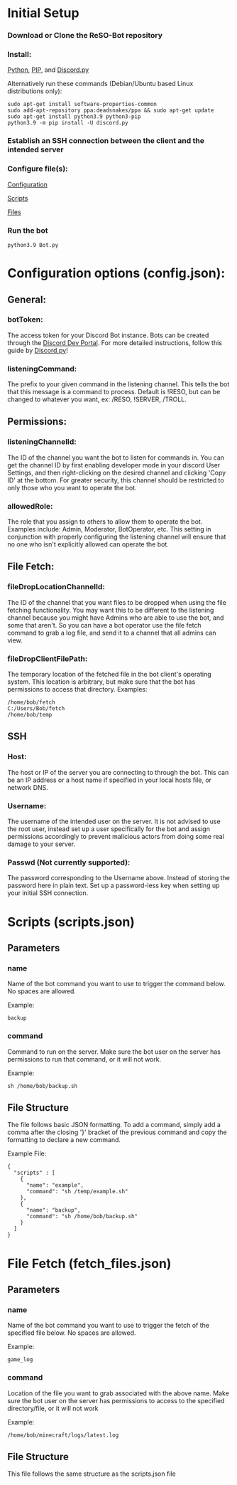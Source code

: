 # Initial Setup

### Download or Clone the ReSO-Bot repository

### Install:
    
[Python](https://www.python.org/downloads/), [PIP](https://pypi.org/project/pip/), and [Discord.py](https://discordpy.readthedocs.io/en/stable/intro.html)

Alternatively run these commands (Debian/Ubuntu based Linux distributions only):
    
~~~
sudo apt-get install software-properties-common
sudo add-apt-repository ppa:deadsnakes/ppa && sudo apt-get update
sudo apt-get install python3.9 python3-pip
python3.9 -m pip install -U discord.py
~~~

### Establish an SSH connection between the client and the intended server

### Configure file(s):

[Configuration]() 

[Scripts]()

[Files]()

### Run the bot
~~~
python3.9 Bot.py
~~~



# Configuration options (config.json):

## General:

### botToken:
The access token for your Discord Bot instance. Bots can be created through the
[Discord Dev Portal](https://discord.com/developers/). For more detailed instructions,
follow this guide by [Discord.py](https://discordpy.readthedocs.io/en/stable/discord.html)!

### listeningCommand:
The prefix to your given command in the listening channel. This tells the bot that this message
is a command to process. Default is !RESO, but can be changed to whatever you want, ex: /RESO, 
!SERVER, /TROLL.

## Permissions:

### listeningChannelId:
The ID of the channel you want the bot to listen for commands in. You can get the channel ID
by first enabling developer mode in your discord User Settings, and then right-clicking on the
desired channel and clicking 'Copy ID' at the bottom. For greater security, this channel should 
be restricted to only those who you want to operate the bot.

### allowedRole:
The role that you assign to others to allow them to operate the bot. Examples include: Admin,
Moderator, BotOperator, etc. This setting in conjunction with properly configuring the listening
channel will ensure that no one who isn't explicitly allowed can operate the bot.

## File Fetch:

### fileDropLocationChannelId:
The ID of the channel that you want files to be dropped when using the file fetching functionality.
You may want this to be different to the listening channel because you might have Admins who are
able to use the bot, and some that aren't. So you can have a bot operator use the file fetch command
to grab a log file, and send it to a channel that all admins can view.

### fileDropClientFilePath:
The temporary location of the fetched file in the bot client's operating system. This location
is arbitrary, but make sure that the bot has permissions to access that directory. Examples:

~~~
/home/bob/fetch
C:/Users/Bob/fetch
/home/bob/temp
~~~
## SSH

### Host:
The host or IP of the server you are connecting to through the bot. This can be an IP address
or a host name if specified in your local hosts file, or network DNS.

### Username:
The username of the intended user on the server. It is not advised to use the root user, instead
set up a user specifically for the bot and assign permissions accordingly to prevent malicious actors
from doing some real damage to your server.

### Passwd (Not currently supported):
The password corresponding to the Username above. Instead of storing the password here in plain
text. Set up a password-less key when setting up your initial SSH connection.

# Scripts (scripts.json)

## Parameters

### name
Name of the bot command you want to use to trigger the command below. No spaces are allowed. 

Example:

    backup

### command
Command to run on the server. Make sure the bot user on the server has
permissions to run that command, or it will not work.

Example:

    sh /home/bob/backup.sh

## File Structure
The file follows basic JSON formatting. To add a command, simply add a comma after the closing
'}' bracket of the previous command and copy the formatting to declare a new command.

Example File:

~~~
{
  "scripts" : [
    {
      "name": "example",
      "command": "sh /temp/example.sh"
    },
    {
      "name": "backup",
      "command": "sh /home/bob/backup.sh"
    }
  ]
}
~~~

# File Fetch (fetch_files.json)

## Parameters

### name
Name of the bot command you want to use to trigger the fetch of the 
specified file below. No spaces are allowed.

Example:

    game_log

### command
Location of the file you want to grab associated with the above name.
Make sure the bot user on the server has permissions to access to the
specified directory/file, or it will not work 

Example:

    /home/bob/minecraft/logs/latest.log

## File Structure
This file follows the same structure as the scripts.json file
